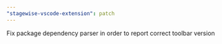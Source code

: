 ```yaml
---
"stagewise-vscode-extension": patch
---
```


Fix package dependency parser in order to report correct toolbar version
